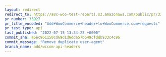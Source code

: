 ```yaml
---
layout: redirect
redirect_to: https://a8c-woo-test-reports.s3.amazonaws.com/public/pr/33927/api/index.html
pr_number: 33927
pr_title_encoded: "Add+WooCommerce+header+to+WooCommerce.com+requests"
pr_test_type: api
last_published: "2022-07-15 13:34:23 +0000"
commit_sha: a6ec961150cd69d1d6dda57b649cfddb933c4c96
commit_message: "Remove duplicate user-agent"
branch_name: add/wccom-api-headers
---
```

